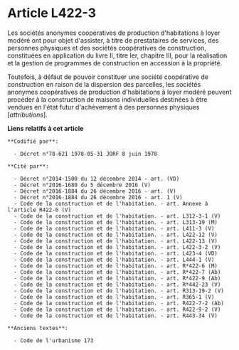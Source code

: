 # Article L422-3

Les sociétés anonymes coopératives de production d'habitations à loyer modéré ont pour objet d'assister, à titre de
prestataires de services, des personnes physiques et des sociétés coopératives de construction, constituées en application du
livre II, titre Ier, chapitre III, pour la réalisation et la gestion de programmes de construction en accession à la
propriété.

Toutefois, à défaut de pouvoir constituer une société coopérative de construction en raison de la dispersion des parcelles,
les sociétés anonymes coopératives de production d'habitations à loyer modéré peuvent procéder à la construction de maisons
individuelles destinées à être vendues en l'état futur d'achèvement à des personnes physiques [*attributions*].

**Liens relatifs à cet article**

	**Codifié par**:

	  - Décret n°78-621 1978-05-31 JORF 8 juin 1978

	**Cité par**:

	  - Décret n°2014-1500 du 12 décembre 2014 - art. (VD)
	  - Décret n°2016-1680 du 5 décembre 2016 (V)
	  - Décret n°2016-1884 du 26 décembre 2016 - art. (V)
	  - Décret n°2016-1884 du 26 décembre 2016 - art. 1 (V)
	  - Code de la construction et de l'habitation. - art. Annexe à l'article R422-6 (V)
	  - Code de la construction et de l'habitation. - art. L312-3-1 (V)
	  - Code de la construction et de l'habitation. - art. L313-19 (M)
	  - Code de la construction et de l'habitation. - art. L411-3 (V)
	  - Code de la construction et de l'habitation. - art. L422-12 (V)
	  - Code de la construction et de l'habitation. - art. L422-13 (V)
	  - Code de la construction et de l'habitation. - art. L422-3-2 (V)
	  - Code de la construction et de l'habitation. - art. L423-4 (VD)
	  - Code de la construction et de l'habitation. - art. L444-1 (V)
	  - Code de la construction et de l'habitation. - art. R*422-6 (M)
	  - Code de la construction et de l'habitation. - art. R*422-7 (Ab)
	  - Code de la construction et de l'habitation. - art. R*422-9 (Ab)
	  - Code de la construction et de l'habitation. - art. R*442-23 (V)
	  - Code de la construction et de l'habitation. - art. R313-19-2 (V)
	  - Code de la construction et de l'habitation. - art. R365-1 (V)
	  - Code de la construction et de l'habitation. - art. R422-7-2 (Ab)
	  - Code de la construction et de l'habitation. - art. R422-9-2 (V)
	  - Code de la construction et de l'habitation. - art. R443-34 (V)

	**Anciens textes**:

	  - Code de l'urbanisme 173
